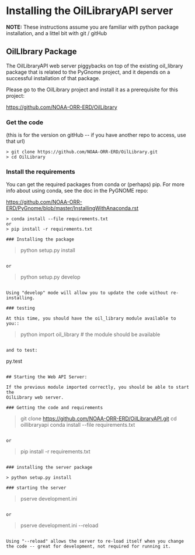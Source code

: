 # Installing the OilLibraryAPI server

**NOTE:** These instructions assume you are familiar with python package installation, and a littel bit with git / gitHub


## OilLIbrary Package

The OilLibraryAPI web server piggybacks on top of the existing oil_library
package that is related to the PyGnome project, and it depends on a
successful installation of that package.

Please go to the OilLibrary project and install it as a prerequisite for this
project:

https://github.com/NOAA-ORR-ERD/OilLibrary

### Get the code

(this is for the version on gitHub -- if you have another repo to access, use that url)

```
> git clone https://github.com/NOAA-ORR-ERD/OilLibrary.git
> cd OilLibrary
```
### Install the requirements

You can get the required packages from conda or (perhaps) pip. For more info about using conda, see the doc in the PyGNOME repo:

https://github.com/NOAA-ORR-ERD/PyGnome/blob/master/InstallingWithAnaconda.rst

```
> conda install --file requirements.txt
or
> pip install -r requirements.txt

### Installing the package

```
> python setup.py install
```

or

```
> python setup.py develop
```

Using "develop" mode will allow you to update the code without re-installing.

### testing

At this time, you should have the oil_library module available to you::

```
> python
> import oil_library  # the module should be available
```

and to test:

```
py.test
```

## Starting the Web API Server:

If the previous module imported correctly, you should be able to start the
OilLibrary web server.

### Getting the code and requirements

```
> git clone https://github.com/NOAA-ORR-ERD/OilLibraryAPI.git
> cd oillibraryapi
> conda install --file requirements.txt
```

or

```
> pip install -r requirements.txt
```

### installing the server package

> python setup.py install

### starting the server

```
> pserve development.ini
```

or

```
> pserve development.ini --reload
```

Using "--reload" allows the server to re-load itself when you change the code -- great for development, not required for running it.